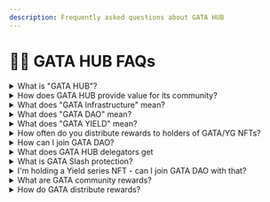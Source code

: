 ```yaml
---
description: Frequently asked questions about GATA HUB
---
```


# 🙋‍♀️ GATA HUB FAQs

<details>

<summary>What is "GATA HUB"?</summary>

GATA HUB is the overarching term for all activities in and around GATA. These various ventures of GATA are consisting of the following parts:

* GATA VALIDATORS -> infrastructure services ([validators](gata-validators/), [relayers](public-goods/gata-relays.md) & [testnet](gata-validators/gata-testnet-validators.md) operations)
* GATA DAO -> DAO activities, core NFT collections ([GATAc](gata-nft-dao/about-gata-nfts/#colonial-cats-gatac) & [GATAv](gata-nft-dao/about-gata-nfts/#voyager-cats-gatav)), [monthly GATA epoch rewards](gata-nft-dao/dao-revenue-distribution/)
* GATA YIELD -> Yield series collections ([YGs](yield-gorillas/)), [monthly YG epoch rewards](yield-gorillas/yg-reward-distributionsyg-epoch-summary.md)

</details>

<details>

<summary>How does GATA HUB provide value for its community?</summary>

* By operating [validators](gata-validators/) & distributing their commissions to members of GATA DAO (part of [monthly GATA epoch rewards](gata-nft-dao/dao-revenue-distribution/))
* By sharing the royalties from secondary market trading of [GATA NFT collections](gata-nft-dao/about-gata-nfts/) with members of GATA DAO (part of [monthly GATA epoch rewards](gata-nft-dao/dao-revenue-distribution/))
* By distributing rewards to holders of Yield series collections ([monthly YG epoch rewards](yield-gorillas/yg-reward-distributionsyg-epoch-summary.md))&#x20;
* By providing staking rewards to delegators via high quality [infrastructure services](gata-validators/)
* By having multiple community events throughout the year, in which stakeholders can win rewards from GATA & partner projects (Giveaways, WL spots, NFT drops, Quizzes, Zealy sprints, etc.)

</details>

<details>

<summary>What does "GATA Infrastructure" mean?</summary>

GATA Tech Team is handling all activities under the umbrella term GATA VALIDATORS. These are all activities that are related to the setup & ongoing operations of&#x20;

* [GATA validators](gata-validators/)
* [GATA relayers](public-goods/gata-relays.md)
* [Participation in Testnets](gata-validators/gata-testnet-validators.md)&#x20;
* [ICS Partner Chains](gata-validators/ics-partner-chains.md) &#x20;
* [Foundation Delegations](gata-validators/foundation-delegations.md)

</details>

<details>

<summary>What does "GATA DAO" mean?</summary>

GATA DAO is the decision making group of people within GATA HUB and everyone who holds a [GATAc](gata-nft-dao/about-gata-nfts/#colonial-cats-gatac) and/or [GATAv](gata-nft-dao/about-gata-nfts/#voyager-cats-gatav) NFT is eligible to take part in that group.&#x20;

This group navigates GATA HUB's ventures by democratic decision making - performed by discussing current & future activities in GATA Discord and by finalizing decisions via onchain voting.

</details>

<details>

<summary>What does "GATA YIELD" mean?</summary>

All Yield Series NFT collections fall under the term GATA YIELD, for example [Yield Gorillas (YG)](yield-gorillas/). These NFT collections provide their holders with [monthly YG epoch rewards](yield-gorillas/yg-reward-distributionsyg-epoch-summary.md) which are based on the performance of the mint funds that are partially getting staked to GATA validators and used in various DeFi activities managed by the GATA team.&#x20;

You can find more info on the concept of Yield series NFTs in the section [YG & Yield Concept](yield-gorillas/yg-and-yield-concept.md).&#x20;

</details>

<details>

<summary>How often do you distribute rewards to holders of GATA/YG NFTs?</summary>

Rewards get distributed at the beginning of each month (one month = one epoch) and separately for&#x20;

* GATA DAO in form of [monthly GATA epoch rewards](gata-nft-dao/dao-revenue-distribution/) and for&#x20;
* GATA YIELD in form of [monthly YG rewards](yield-gorillas/yg-reward-distributionsyg-epoch-summary.md).

</details>

<details>

<summary>How can I join GATA DAO?</summary>

Joining GATA DAO is rather simple, you just need to hold a [GATAc](gata-nft-dao/about-gata-nfts/#colonial-cats-gatac) and/or [GATAv](gata-nft-dao/about-gata-nfts/#voyager-cats-gatav) NFT to be eligible. You can get these NFTs on Stargaze:

* [GATAc on Stargaze](https://app.stargaze.zone/marketplace/stars1yw4xvtc43me9scqfr2jr2gzvcxd3a9y4eq7gaukreugw2yd2f8tssqyvcm)
* [GATAv on Stargaze](https://app.stargaze.zone/launchpad/stars1puhek9hsvj9nnk6hxg7mjchh0pxxsuyjxjv5cy8qyjlj4tz7we7s6mclum)

</details>

<details>

<summary>What does GATA HUB delegators get</summary>

* Frequent Giveaways and raffle&#x20;

- NFT drops like [GATA Delegator Awards 2023](nft-souvenirs.md)

* delegation Support&#x20;

</details>

<details>

<summary>What is GATA Slash protection?</summary>

Slash protection policy is to protect the GATA delegators in case of slash event, you can read about the [policy](gata-validators/slash-protection-policy.md) here.&#x20;

</details>

<details>

<summary>I'm holding a Yield series NFT - can I join GATA DAO with that?</summary>

No, only holders of [Colonial Cats (GATAc)](gata-nft-dao/about-gata-nfts/#colonial-cats-gatac) and [Voyager Cats (GATAv)](gata-nft-dao/about-gata-nfts/#voyager-cats-gatav) are eligible to participate in the activities of GATA DAO and get [monthly GATA epoch rewards](gata-nft-dao/dao-revenue-distribution/).&#x20;

However, with your Yield series NFT you're still eligible for receiving [monthly YG epoch rewards](yield-gorillas/yg-reward-distributionsyg-epoch-summary.md).

</details>

<details>

<summary>What are GATA community rewards?</summary>

From giveaways to holders & delegators, quizzes in which we highlight IBC & partner projects, to Zealy sprints - GATA provides various community activities in which the fam can win rewards.&#x20;

</details>

<details>

<summary>How do GATA distribute rewards?</summary>

To enable a smoother experience for everyone, we have introduced a new streamlined distribution method for community rewards by using Omniflix campaigns enhanced by Streampay, winners of community activities & events;\
\
• Will get NFTs airdropped to them on Omniflix \
• These NFTs can get burned via [Omniflix campaigns](https://omniflix.market/campaigns/all) \
• The winners get their reward tokens streamed directly to their wallet via [Streampay](https://streampay.me/) tech

</details>
